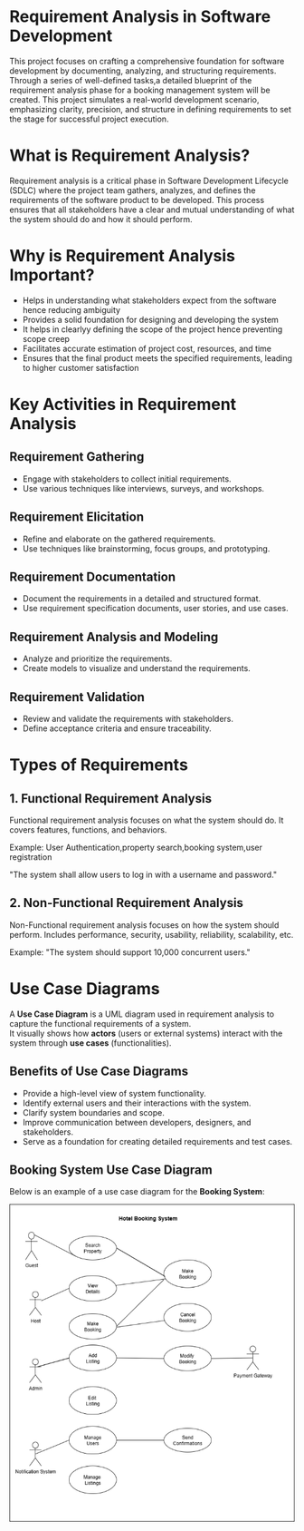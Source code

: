# Requirement Analysis in Software Development

This project focuses on crafting a comprehensive foundation for software development by documenting, analyzing, and structuring requirements. Through a series of well-defined tasks,a detailed blueprint of the requirement analysis phase for a booking management system will be created. This project simulates a real-world development scenario, emphasizing clarity, precision, and structure in defining requirements to set the stage for successful project execution.

# What is Requirement Analysis?

Requirement analysis is a critical phase in Software Development Lifecycle (SDLC) where the project team gathers, analyzes, and defines the requirements of the software product to be developed. This process ensures that all stakeholders have a clear and mutual understanding of what the system should do and how it should perform.

# Why is Requirement Analysis Important?

- Helps in understanding what stakeholders expect from the software hence reducing ambiguity
- Provides a solid foundation for designing and developing the system
- It helps in clearlyy defining the scope of the project hence preventing scope creep
- Facilitates accurate estimation of project cost, resources, and time
- Ensures that the final product meets the specified requirements, leading to higher customer satisfaction

# Key Activities in Requirement Analysis

## Requirement Gathering
- Engage with stakeholders to collect initial requirements.
- Use various techniques like interviews, surveys, and workshops.

## Requirement Elicitation
- Refine and elaborate on the gathered requirements.
- Use techniques like brainstorming, focus groups, and prototyping.

## Requirement Documentation
- Document the requirements in a detailed and structured format.
- Use requirement specification documents, user stories, and use cases.

## Requirement Analysis and Modeling
- Analyze and prioritize the requirements.
- Create models to visualize and understand the requirements.

## Requirement Validation
- Review and validate the requirements with stakeholders.
- Define acceptance criteria and ensure traceability.

# Types of Requirements
## 1. Functional Requirement Analysis
Functional requirement analysis focuses on what the system should do.
It covers features, functions, and behaviors.

Example: User Authentication,property search,booking system,user registration

"The system shall allow users to log in with a username and password."

## 2. Non-Functional Requirement Analysis
Non-Functional requirement analysis focuses on how the system should perform.
Includes performance, security, usability, reliability, scalability, etc.

Example: "The system should support 10,000 concurrent users."

# Use Case Diagrams

A **Use Case Diagram** is a UML diagram used in requirement analysis to capture the functional requirements of a system.  
It visually shows how **actors** (users or external systems) interact with the system through **use cases** (functionalities).  

## Benefits of Use Case Diagrams
- Provide a high-level view of system functionality.
- Identify external users and their interactions with the system.
- Clarify system boundaries and scope.
- Improve communication between developers, designers, and stakeholders.
- Serve as a foundation for creating detailed requirements and test cases.

## Booking System Use Case Diagram

Below is an example of a use case diagram for the **Booking System**:

![Booking System Use Case](alx-booking-uc.png)
